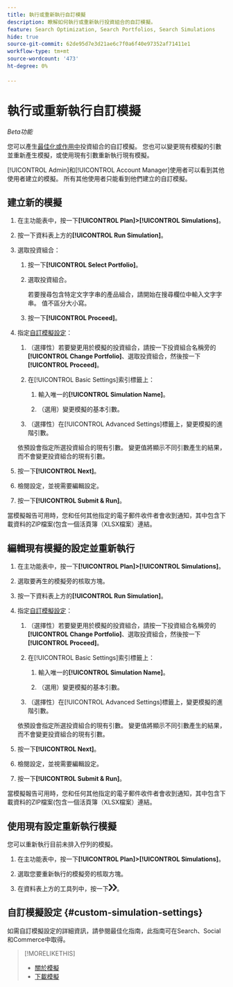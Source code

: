```yaml
---
title: 執行或重新執行自訂模擬
description: 瞭解如何執行或重新執行投資組合的自訂模擬。
feature: Search Optimization, Search Portfolios, Search Simulations
hide: true
source-git-commit: 62de95d7e3d21ae6c7f0a6f40e97352af71411e1
workflow-type: tm+mt
source-wordcount: '473'
ht-degree: 0%

---
```


# 執行或重新執行自訂模擬

*Beta功能*

您可以產生[最佳化或作用中](/help/search-social-commerce/new-ui/manage/portfolios/portfolio-about.md)投資組合的自訂模擬。 您也可以變更現有模擬的引數並重新產生模擬，或使用現有引數重新執行現有模擬。

[!UICONTROL Admin]和[!UICONTROL Account Manager]使用者可以看到其他使用者建立的模擬。 所有其他使用者只能看到他們建立的自訂模擬。

## 建立新的模擬

1. 在主功能表中，按一下&#x200B;**[!UICONTROL Plan]>[!UICONTROL Simulations]**。

1. 按一下資料表上方的&#x200B;**[!UICONTROL Run Simulation]**。

1. 選取投資組合：

   1. 按一下&#x200B;**[!UICONTROL Select Portfolio]**。

   1. 選取投資組合。

      若要搜尋包含特定文字字串的產品組合，請開始在搜尋欄位中輸入文字字串。 值不區分大小寫。

   1. 按一下&#x200B;**[!UICONTROL Proceed]**。

1. 指定[自訂模擬設定](#custom-simulation-settings)：

   1. （選擇性）若要變更用於模擬的投資組合，請按一下投資組合名稱旁的&#x200B;**[!UICONTROL Change Portfolio]**、選取投資組合，然後按一下&#x200B;**[!UICONTROL Proceed]**。

   1. 在[!UICONTROL Basic Settings]索引標籤上：

      1. 輸入唯一的&#x200B;**[!UICONTROL Simulation Name]**。

      1. （選用）變更模擬的基本引數。

   1. （選擇性）在[!UICONTROL Advanced Settings]標籤上，變更模擬的進階引數。

   依預設會指定所選投資組合的現有引數。 變更值將顯示不同引數產生的結果，而不會變更投資組合的現有引數。

1. 按一下&#x200B;**[!UICONTROL Next]**。

1. 檢閱設定，並視需要編輯設定。

1. 按一下&#x200B;**[!UICONTROL Submit & Run]**。

當模擬報告可用時，您和任何其他指定的電子郵件收件者會收到通知，其中包含下載資料的ZIP檔案(包含一個活頁簿（XLSX檔案）連結。

<!-- Still true:  When the results for any report type include more than 60,000 rows, the workbook includes multiple worksheets. -->

## 編輯現有模擬的設定並重新執行

1. 在主功能表中，按一下&#x200B;**[!UICONTROL Plan]>[!UICONTROL Simulations]**。

1. 選取要再生的模擬旁的核取方塊。

1. 按一下資料表上方的&#x200B;**[!UICONTROL Run Simulation]**。

1. 指定[自訂模擬設定](#custom-simulation-settings)：

   1. （選擇性）若要變更用於模擬的投資組合，請按一下投資組合名稱旁的&#x200B;**[!UICONTROL Change Portfolio]**、選取投資組合，然後按一下&#x200B;**[!UICONTROL Proceed]**。

   1. 在[!UICONTROL Basic Settings]索引標籤上：

      1. 輸入唯一的&#x200B;**[!UICONTROL Simulation Name]**。

      1. （選用）變更模擬的基本引數。

   1. （選擇性）在[!UICONTROL Advanced Settings]標籤上，變更模擬的進階引數。

   依預設會指定所選投資組合的現有引數。 變更值將顯示不同引數產生的結果，而不會變更投資組合的現有引數。

1. 按一下&#x200B;**[!UICONTROL Next]**。

1. 檢閱設定，並視需要編輯設定。

1. 按一下&#x200B;**[!UICONTROL Submit & Run]**。

當模擬報告可用時，您和任何其他指定的電子郵件收件者會收到通知，其中包含下載資料的ZIP檔案(包含一個活頁簿（XLSX檔案）連結。

<!-- Still true:  When the results for any report type include more than 60,000 rows, the workbook includes multiple worksheets. -->

## 使用現有設定重新執行模擬

您可以重新執行目前未排入佇列的模擬。

1. 在主功能表中，按一下&#x200B;**[!UICONTROL Plan]>[!UICONTROL Simulations]**。

1. 選取您要重新執行的模擬旁的核取方塊。

1. 在資料表上方的工具列中，按一下![重新執行](/help/search-social-commerce/assets/rerun.png "重新執行")。

## 自訂模擬設定 {#custom-simulation-settings}

如需自訂模擬設定的詳細資訊，請參閱最佳化指南，此指南可在Search、Social和Commerce中取得。

>[!MORELIKETHIS]
>
>* [關於模擬](simulation-about.md)
>* [下載模擬](simulation-download.md)
